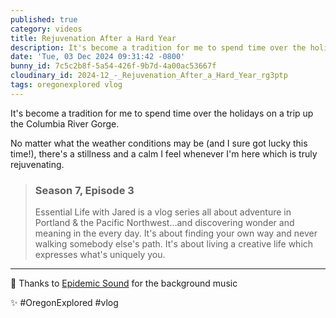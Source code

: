 ```yaml
---
published: true
category: videos
title: Rejuvenation After a Hard Year
description: It's become a tradition for me to spend time over the holidays on a trip up the Columbia River Gorge. No matter what the weather conditions may be (and I sure got lucky this time!), there's a stillness and a calm I feel whenever I'm here which is truly rejuvenating.
date: 'Tue, 03 Dec 2024 09:31:42 -0800'
bunny_id: 7c5c2b8f-5a54-426f-9b7d-4a00ac53667f
cloudinary_id: 2024-12_-_Rejuvenation_After_a_Hard_Year_rg3ptp
tags: oregonexplored vlog
---
```


It's become a tradition for me to spend time over the holidays on a trip up the Columbia River Gorge.

No matter what the weather conditions may be (and I sure got lucky this time!), there's a stillness and a calm I feel whenever I'm here which is truly rejuvenating.


> ### Season 7, Episode 3
>
> Essential Life with Jared is a vlog series all about adventure in Portland & the Pacific Northwest…and discovering wonder and meaning in the every day. It's about finding your own way and never walking somebody else's path. It's about living a creative life which expresses what's uniquely you.  

----
  
🎵 Thanks to [Epidemic Sound](https://epidemicsound.com) for the background music

✨ #OregonExplored #vlog